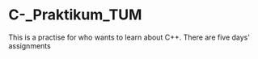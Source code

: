 # C-_Praktikum_TUM
This is a practise for who wants to learn about C++. There are five days' assignments
